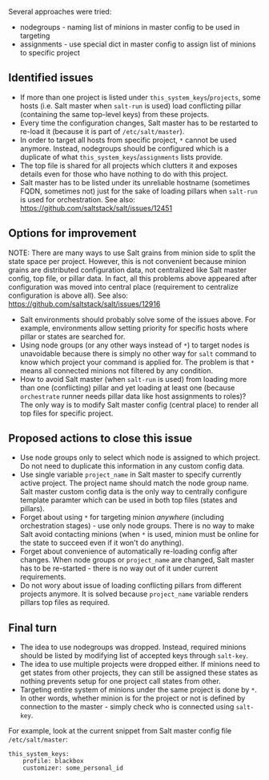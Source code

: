 
Several approaches were tried:
* nodegroups - naming list of minions in master config to be used in targeting
* assignments - use special dict in master config to assign list of minions to specific project

## Identified issues ##

* If more than one project is listed under `this_system_keys`/`projects`, some hosts (i.e. Salt master when `salt-run` is used) load conflicting pillar (containing the same top-level keys) from these projects.
* Every time the configuration changes, Salt master has to be restarted to re-load it (because it is part of `/etc/salt/master`).
* In order to target all hosts from specific project, `*` cannot be used anymore. Instead, nodegroups should be configured which is a duplicate of what `this_system_keys`/`assignments` lists provide.
* The top file is shared for all projects which clutters it and exposes details even for those who have nothing to do with this project.
* Salt master has to be listed under its unreliable hostname (sometimes FQDN, sometimes not) just for the sake of loading pillars when `salt-run` is used for orchestration. See also: https://github.com/saltstack/salt/issues/12451

## Options for improvement ##

NOTE: There are many ways to use Salt grains from minion side to split the state space per project. However, this is not convenient because minion grains are distributed configuration data, not centralized like Salt master config, top file, or pillar data. In fact, all this problems above appeared after configuration was moved into central place (requirement to centralize configuration is above all). See also: https://github.com/saltstack/salt/issues/12916

* Salt environments should probably solve some of the issues above. For example, environments allow setting priority for specific hosts where pillar or states are searched for.
* Using node groups (or any other ways instead of `*`) to target nodes is unavoidable because there is simply no other way for `salt` command to know which project your command is applied for. The problem is that `*` means all connected minions not filtered by any condition.
* How to avoid Salt master (when `salt-run` is used) from loading more than one (conflicting) pillar and yet loading at least one (because `orchestrate` runner needs pillar data like host assignments to roles)? The only way is to modify Salt master config (central place) to render all top files for specific project.

## Proposed actions to close this issue ##

* Use node groups only to select which node is assigned to which project. Do not need to duplicate this information in any custom config data.
* Use single variable `project_name` in Salt master to specify currently active project. The project name should match the node group name. Salt master custom config data is the only way to centrally configure template paramter which can be used in both top files (states and pillars).
* Forget about using `*` for targeting minion *anywhere* (including orchestration stages) - use only node groups. There is no way to make Salt avoid contacting minions (when `*` is used, minion must be online for the state to succeed even if it won't do anything).
* Forget about convenience of automatically re-loading config after changes. When node groups or `project_name` are changed, Salt master has to be re-started - there is no way out of it under current requirements.
* Do not wory about issue of loading conflicting pillars from different projects anymore. It is solved because `project_name` variable renders pillars top files as required.

## Final turn ##

* The idea to use nodegroups was dropped. Instead, required minions should be
  listed by modifying list of accepted keys through `salt-key`.
* The idea to use multiple projects were dropped either.
  If minions need to get states from other projects, they can still be assigned
  these states as nothing prevents setup for one project call states from other.
* Targeting entire system of minions under the same project is done by `*`.
  In other words, whether minion is for the project or not is defined by
  connection to the master - simply check who is connected using `salt-key`.

For example, look at the current snippet from Salt master config file `/etc/salt/master`:
```
this_system_keys:
    profile: blackbox
    customizer: some_personal_id
```



